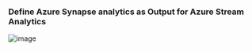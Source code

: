 ### Define Azure Synapse analytics as Output for Azure Stream Analytics

![image](https://github.com/user-attachments/assets/38dc1c66-85ae-40dd-88c5-10b196ab9649)

